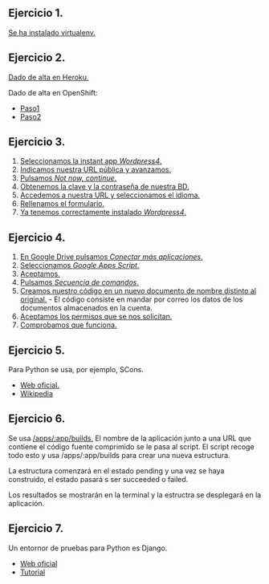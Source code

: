 Ejercicio 1.
---
[Se ha instalado virtualenv.](https://github.com/Jarotru/IV/blob/master/Ejercicios/Tema2_Imagenes/1.0.jpg)

Ejercicio 2.
---
[Dado de alta en Heroku.](https://github.com/Jarotru/IV/blob/master/Ejercicios/Tema2_Imagenes/2.0.jpg)

Dado de alta en OpenShift:
* [Paso1](https://github.com/Jarotru/IV/blob/master/Ejercicios/Tema2_Imagenes/2.1.jpg)
* [Paso2](https://github.com/Jarotru/IV/blob/master/Ejercicios/Tema2_Imagenes/2.2.jpg)

Ejercicio 3.
---
1. [Seleccionamos la instant app *Wordpress4*.](https://github.com/Jarotru/IV/blob/master/Ejercicios/Tema2_Imagenes/3.1.jpg)
2. [Indicamos nuestra URL pública y avanzamos.](https://github.com/Jarotru/IV/blob/master/Ejercicios/Tema2_Imagenes/3.2.jpg)
3. [Pulsamos *Not now, continue*.](https://github.com/Jarotru/IV/blob/master/Ejercicios/Tema2_Imagenes/3.3.jpg)
4. [Obtenemos la clave y la contraseña de nuestra BD.](https://github.com/Jarotru/IV/blob/master/Ejercicios/Tema2_Imagenes/3.4.jpg)
5. [Accedemos a nuestra URL y seleccionamos el idioma.](https://github.com/Jarotru/IV/blob/master/Ejercicios/Tema2_Imagenes/3.5.jpg)
6. [Rellenamos el formulario.](https://github.com/Jarotru/IV/blob/master/Ejercicios/Tema2_Imagenes/3.6.jpg)
7. [Ya tenemos correctamente instalado *Wordpress4*.](https://github.com/Jarotru/IV/blob/master/Ejercicios/Tema2_Imagenes/3.7.jpg)

Ejercicio 4.
---
1. [En Google Drive pulsamos *Conectar más aplicaciones*.](https://github.com/Jarotru/IV/blob/master/Ejercicios/Tema2_Imagenes/4.1.jpg)
2. [Seleccionamos *Google Apps Script*.](https://github.com/Jarotru/IV/blob/master/Ejercicios/Tema2_Imagenes/4.2.jpg)
3. [Aceptamos.](https://github.com/Jarotru/IV/blob/master/Ejercicios/Tema2_Imagenes/4.3.jpg)
4. [Pulsamos *Secuencia de comandos*.](https://github.com/Jarotru/IV/blob/master/Ejercicios/Tema2_Imagenes/4.4.jpg)
5. [Creamos nuestro código en un nuevo documento de nombre distinto al original.](https://github.com/Jarotru/IV/blob/master/Ejercicios/Tema2_Imagenes/4.5.jpg) - El código consiste en mandar por correo los datos de los documentos almacenados en la cuenta.
6. [Aceptamos los permisos que se nos solicitan.](https://github.com/Jarotru/IV/blob/master/Ejercicios/Tema2_Imagenes/4.6.jpg)
7. [Comprobamos que funciona.](https://github.com/Jarotru/IV/blob/master/Ejercicios/Tema2_Imagenes/4.7.jpg)

Ejercicio 5.
---
Para Python se usa, por ejemplo, SCons.
* [Web oficial.](http://www.scons.org/)
* [Wikipedia](http://en.wikipedia.org/wiki/SCons)

Ejercicio 6.
---
Se usa [/apps/:app/builds.](https://blog.heroku.com/archives/2014/5/21/introducing_programmatic_builds_on_heroku)
El nombre de la aplicación junto a una URL que contiene el código fuente comprimido se le pasa al script. El script recoge todo esto y usa  /apps/:app/builds para crear una nueva estructura. 

La estructura comenzará en el estado pending y una vez se haya construido, el estado pasará s ser succeeded o failed.

Los resultados se mostrarán en la terminal y la estructra se desplegará en la aplicación.

Ejercicio 7.
---
Un entornor de pruebas para Python es Django.
* [Web oficial](https://www.djangoproject.com/)
* [Tutorial](http://www.tdd-django-tutorial.com/)
